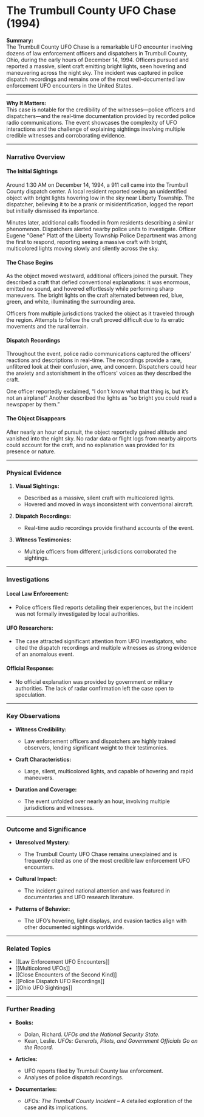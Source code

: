 # The Trumbull County UFO Chase (1994)

**Summary:**  
The Trumbull County UFO Chase is a remarkable UFO encounter involving dozens of law enforcement officers and dispatchers in Trumbull County, Ohio, during the early hours of December 14, 1994. Officers pursued and reported a massive, silent craft emitting bright lights, seen hovering and maneuvering across the night sky. The incident was captured in police dispatch recordings and remains one of the most well-documented law enforcement UFO encounters in the United States.

---

**Why It Matters:**  
This case is notable for the credibility of the witnesses—police officers and dispatchers—and the real-time documentation provided by recorded police radio communications. The event showcases the complexity of UFO interactions and the challenge of explaining sightings involving multiple credible witnesses and corroborating evidence.

---

### **Narrative Overview**

#### **The Initial Sightings**

Around 1:30 AM on December 14, 1994, a 911 call came into the Trumbull County dispatch center. A local resident reported seeing an unidentified object with bright lights hovering low in the sky near Liberty Township. The dispatcher, believing it to be a prank or misidentification, logged the report but initially dismissed its importance.

Minutes later, additional calls flooded in from residents describing a similar phenomenon. Dispatchers alerted nearby police units to investigate. Officer Eugene "Gene" Platt of the Liberty Township Police Department was among the first to respond, reporting seeing a massive craft with bright, multicolored lights moving slowly and silently across the sky.

#### **The Chase Begins**

As the object moved westward, additional officers joined the pursuit. They described a craft that defied conventional explanations: it was enormous, emitted no sound, and hovered effortlessly while performing sharp maneuvers. The bright lights on the craft alternated between red, blue, green, and white, illuminating the surrounding area.

Officers from multiple jurisdictions tracked the object as it traveled through the region. Attempts to follow the craft proved difficult due to its erratic movements and the rural terrain.

#### **Dispatch Recordings**

Throughout the event, police radio communications captured the officers’ reactions and descriptions in real-time. The recordings provide a rare, unfiltered look at their confusion, awe, and concern. Dispatchers could hear the anxiety and astonishment in the officers' voices as they described the craft.

One officer reportedly exclaimed, “I don’t know what that thing is, but it’s not an airplane!” Another described the lights as “so bright you could read a newspaper by them.”

#### **The Object Disappears**

After nearly an hour of pursuit, the object reportedly gained altitude and vanished into the night sky. No radar data or flight logs from nearby airports could account for the craft, and no explanation was provided for its presence or nature.

---

### **Physical Evidence**

1. **Visual Sightings:**
    
    - Described as a massive, silent craft with multicolored lights.
    - Hovered and moved in ways inconsistent with conventional aircraft.
2. **Dispatch Recordings:**
    
    - Real-time audio recordings provide firsthand accounts of the event.
3. **Witness Testimonies:**
    
    - Multiple officers from different jurisdictions corroborated the sightings.

---

### **Investigations**

#### **Local Law Enforcement:**

- Police officers filed reports detailing their experiences, but the incident was not formally investigated by local authorities.

#### **UFO Researchers:**

- The case attracted significant attention from UFO investigators, who cited the dispatch recordings and multiple witnesses as strong evidence of an anomalous event.

#### **Official Response:**

- No official explanation was provided by government or military authorities. The lack of radar confirmation left the case open to speculation.

---

### **Key Observations**

- **Witness Credibility:**
    
    - Law enforcement officers and dispatchers are highly trained observers, lending significant weight to their testimonies.
- **Craft Characteristics:**
    
    - Large, silent, multicolored lights, and capable of hovering and rapid maneuvers.
- **Duration and Coverage:**
    
    - The event unfolded over nearly an hour, involving multiple jurisdictions and witnesses.

---

### **Outcome and Significance**

- **Unresolved Mystery:**
    
    - The Trumbull County UFO Chase remains unexplained and is frequently cited as one of the most credible law enforcement UFO encounters.
- **Cultural Impact:**
    
    - The incident gained national attention and was featured in documentaries and UFO research literature.
- **Patterns of Behavior:**
    
    - The UFO’s hovering, light displays, and evasion tactics align with other documented sightings worldwide.

---

### **Related Topics**

- [[Law Enforcement UFO Encounters]]
- [[Multicolored UFOs]]
- [[Close Encounters of the Second Kind]]
- [[Police Dispatch UFO Recordings]]
- [[Ohio UFO Sightings]]

---

### **Further Reading**

- **Books:**
    
    - Dolan, Richard. _UFOs and the National Security State._
    - Kean, Leslie. _UFOs: Generals, Pilots, and Government Officials Go on the Record._
- **Articles:**
    
    - UFO reports filed by Trumbull County law enforcement.
    - Analyses of police dispatch recordings.
- **Documentaries:**
    
    - _UFOs: The Trumbull County Incident_ – A detailed exploration of the case and its implications.


